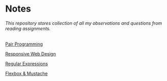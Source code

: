 # Notes

###### This repository stores collection of all my observations and questions from reading assignments.


[Pair Programming](pair-programming.md)

[Responsive Web Design](ResponsiveWebDesign.md)

[Regular Expressions](rwd-regex-notes.md)

[Flexbox & Mustache](read-03.md) 
